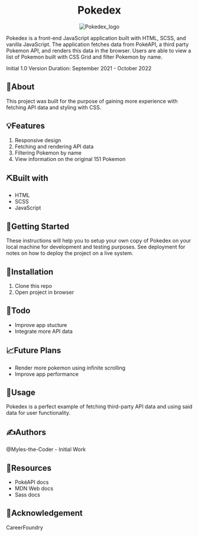<div align='center'>

# Pokedex

![Pokedex_logo](https://user-images.githubusercontent.com/76969330/155584554-546e55d4-f379-4f7e-9b61-316133fa891c.png)

</div>

Pokedex is a front-end JavaScript application built with HTML, SCSS, and vanilla JavaScript. The application fetches data from PokéAPI, a third party Pokemon API, and renders this data in the browser. Users are able to view a list of Pokemon built with CSS Grid and filter Pokemon by name. 

Initial 1.0 Version Duration: September 2021 - October 2022

## 🧐About

This project was built for the purpose of gaining more experience with fetching API data and styling with CSS.

## 💡Features

1. Responsive design
2. Fetching and rendering API data
3. Filtering Pokemon by name
4. View information on the original 151 Pokemon

## ⛏️Built with

- HTML
- SCSS
- JavaScript

## 🏁Getting Started

These instructions will help you to setup your own copy of Pokedex on your local machine for development and testing purposes. See deployment for notes on how to deploy the project on a live system.

## 🧰Installation

1. Clone this repo
4. Open project in browser

## 📝Todo

- Improve app stucture
- Integrate more API data

## 📈Future Plans

- Render more pokemon using infinite scrolling
- Improve app performance

## 🎈Usage

Pokedex is a perfect example of fetching third-party API data and using said data for user functionality.

## ✍️Authors
@Myles-the-Coder - Initial Work

## 🧬Resources
- PokéAPI docs
- MDN Web docs
- Sass docs

## 🎉Acknowledgement
CareerFoundry
